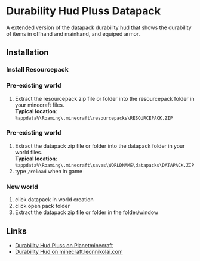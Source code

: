 # Durability Hud Pluss Datapack 
A extended version of the datapack durability hud that shows the durability of items in offhand and mainhand, and equiped armor.

## Installation
### Install Resourcepack
### Pre-existing world
1. Extract the resourcepack zip file or folder into the resourcepack folder in your minecraft files.<br>
**Typical location**: `%appdata%\Roaming\.minecraft\resourcepacks\RESOURCEPACK.ZIP`

### Pre-existing world
1. Extract the datapack zip file or folder into the datapack folder in your world files.<br>
**Typical location**: `%appdata%\Roaming\.minecraft\saves\WORLDNAME\datapacks\DATAPACK.ZIP`
2. type `/reload` when in game
### New world
1. click datapack in world creation
2. click open pack folder
3. Extract the datapack zip file or folder in the folder/window
## Links
* [Durability Hud Pluss on Planetminecraft](https://planetminecraft.com/mod/durability-hud-pluss)
* [Durability Hud on minecraft.leonnikolai.com](http://minecraft.leonnikolai.com)
